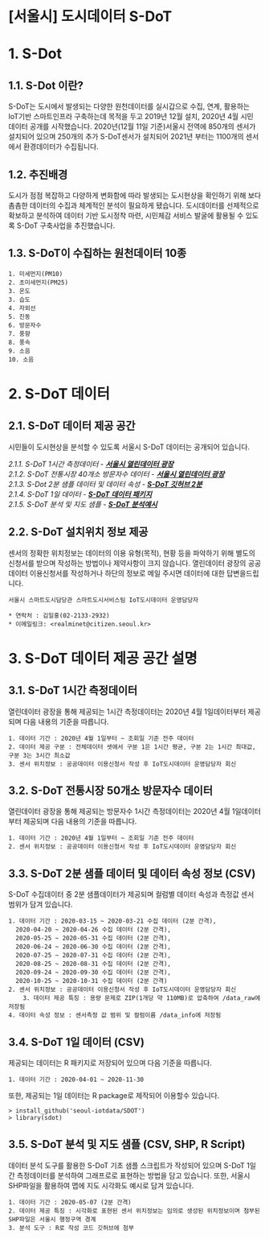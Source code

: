 [서울시] 도시데이터 S-DoT 
======================

# 1. S-Dot  
## 1.1. S-Dot 이란?
S-DoT는 도시에서 발생되는 다양한 원천데이터를 실시갑으로 수집, 연계, 활용하는 IoT기반 스마트인프라 구축하는데 목적을 두고 2019년 12월 설치, 2020년 4월 시민 데이터 공개를 시작했습니다. 2020년(12월 11일 기준)서울시 전역에 850개의 센서가 설치되어 있으며 250개의 추가 S-DoT센서가 설치되어 2021년 부터는 1100개의 센서에서 환경데이터가 수집됩니다. 
  
## 1.2. 추진배경 
도시가 점점 복잡하고 다양하게 변화함에 따라 발생되는 도시현상을 확인하기 위해 보다 촘촘한 데이터의 수집과 체계적인 분석이 필요하게 됐습니다. 도시데이터를 선제적으로 확보하고 분석하여 데이터 기반 도시정착 마련, 시민체감 서비스 발굴에 활용될 수 있도록 S-DoT 구축사업을 추진했습니다. 
  
## 1.3. S-DoT이 수집하는 원천데이터 10종

	1. 미세먼지(PM10)
	2. 초미세먼지(PM25)
	3. 온도
	3. 습도 
	4. 자외선
	5. 진동
	6. 방문자수 
	7. 풍향
	8. 풍속
	9. 소음 
	10. 소음


# 2. S-DoT 데이터
## 2.1. S-DoT 데이터 제공 공간
시민들이 도시현상을 분석할 수 있도록 서울시 S-DoT 데이터는 공개되어 있습니다.  

_2.1.1. S-DoT 1시간 측정데이터 - [**서울시 열린데이터 광장**](https://data.seoul.go.kr/dataList/OA-15969/S/1/datasetView.do)_  
_2.1.2. S-DoT 전통시장 40개소 방문자수 데이터 - [**서울시 열린데이터 광장**](https://data.seoul.go.kr/dataList/OA-15964/S/1/datasetView.do)_  
_2.1.3. S-Dot 2분 샘플 데이터 및 데이터 속성 - [**S-DoT 깃허브 2분**](https://github.com/seoul-iotdata/S-DoT_SampleData)_  
_2.1.4. S-DoT 1일 데이터 - [**S-DoT 데이터 패키지**](https://github.com/seoul-iotdata/SDOT)_  
_2.1.5. S-DoT 분석 및 지도 샘플 - [**S-DoT 분석예시**](https://github.com/seoul-iotdata/S-DoT_Data_Analysis_Basic)_  


## 2.2. S-DoT 설치위치 정보 제공
센서의 정확한 위치정보는 데이터의 이용 유형(목적), 현황 등을 파악하기 위해 별도의
신청서를 받으며 작성하는 방법이나 제약사항이 크지 않습니다. 열린데이터 광장의 공공데이터 이용신청서를 작성하거나 하단의 정보로 메일 주시면 데이터에 대한 답변을드립니다.  
```
서울시 스마트도시담당관 스마트도시서비스팀 IoT도시데이터 운영담당자

* 연락처 : 김일홍(02-2133-2932)
* 이메일링크: <realminet@citizen.seoul.kr>
```

# 3. S-DoT 데이터 제공 공간 설명
## 3.1. S-DoT 1시간 측정데이터 
열린데이터 광장을 통해 제공되는 1시간 측정데이터는 2020년 4월 1일데이터부터 제공되며 다음 내용의 기준을 따릅니다.

	1. 데이터 기간 : 2020년 4월 1일부터 ~ 조회일 기준 전주 데이터 
	2. 데이터 제공 구분 : 전체데이터 셋에서 구분 1은 1시간 평균, 구분 2는 1시간 최대값, 구분 3는 3시간 최소값 
	3. 센서 위치정보 : 공공데이터 이용신청서 작성 후 IoT도시데이터 운영담당자 회신 
  	
## 3.2. S-DoT 전통시장 50개소 방문자수 데이터
열린데이터 광장을 통해 제공되는 방문자수 1시간 측정데이터는 2020년 4월 1일데이터부터 제공되며 다음 내용의 기준을 따릅니다.

	1. 데이터 기간 : 2020년 4월 1일부터 ~ 조회일 기준 전주 데이터 
	2. 센서 위치정보 : 공공데이터 이용신청서 작성 후 IoT도시데이터 운영담당자 회신
  	
## 3.3. S-DoT 2분 샘플 데이터 및 데이터 속성 정보 (CSV)
S-DoT 수집데이터 중 2분 샘플데이터가 제공되며 컬럼별 데이터 속성과 측정값 센서 범위가 담겨 있습니다. 

	1. 데이터 기간 : 2020-03-15 ~ 2020-03-21 수집 데이터 (2분 간격), 
	  2020-04-20 ~ 2020-04-26 수집 데이터 (2분 간격),  
	  2020-05-25 ~ 2020-05-31 수집 데이터 (2분 간격),  
	  2020-06-24 ~ 2020-06-30 수집 데이터 (2분 간격),  
	  2020-07-25 ~ 2020-07-31 수집 데이터 (2분 간격),  
	  2020-08-25 ~ 2020-08-31 수집 데이터 (2분 간격),  
	  2020-09-24 ~ 2020-09-30 수집 데이터 (2분 간격),  
	  2020-10-25 ~ 2020-10-31 수집 데이터 (2분 간격) 
	2. 센서 위치정보 : 공공데이터 이용신청서 작성 후 IoT도시데이터 운영담당자 회신  
        3. 데이터 제공 특징 : 용량 문제로 ZIP(1개당 약 110MB)로 압축하여 /data_raw에 저장됨
	4. 데이터 속성 정보 : 센서측정 값 범위 및 컬럼이름 /data_info에 저장됨 

## 3.4. S-DoT 1일 데이터 (CSV)
제공되는 데이터는 R 패키지로 저장되어 있으며 다음 기준을 따릅니다. 

	1. 데이터 기간 : 2020-04-01 ~ 2020-11-30 
	
또한, 제공되는 1일 데이터는 R package로 제작되어 이용할수 있습니다.

```
> install_github('seoul-iotdata/SDOT')
> library(sdot)
```

## 3.5. S-DoT 분석 및 지도 샘플 (CSV, SHP, R Script)
데이터 분석 도구를 활용한 S-DoT 기초 샘플 스크립트가 작성되어 있으며 S-DoT 1일간 측정데이터를 분석하여
그래프로로 표현하는 방법을 담고 있습니다. 또한, 서울시 SHP파일을 활용하여 맵에 지도 시각화도 예시로 담겨 있습니다.

	1. 데이터 기간 : 2020-05-07 (2분 간격)
	2. 데이터 제공 특징 : 시각화로 표현된 센서 위치정보는 임의로 생성된 위치정보이며 첨부된 SHP파일은 서울시 행정구역 경계
	3. 분석 도구 : R로 작성 코드 깃허브에 첨부 
	
	
